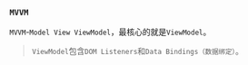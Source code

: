### `MVVM`  
`MVVM`-`Model View ViewModel`，最核心的就是`ViewModel`。   
> `ViewModel`包含`DOM Listeners`和`Data Bindings（数据绑定）`。   


